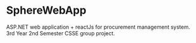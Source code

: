 # SphereWebApp
ASP.NET web application + reactJs for procurement management system. 3rd Year 2nd Semester CSSE group project.
